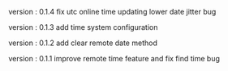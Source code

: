   version : 0.1.4
  fix utc online time updating lower date jitter bug

  version : 0.1.3
  add time system configuration

  version : 0.1.2
  add clear remote date method

  version : 0.1.1
  improve remote time feature and fix find time bug
